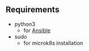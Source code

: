 ## Requirements

- python3
  - for [Ansible](https://www.ansible.com/)
- sudo
  - for microk8s installation
